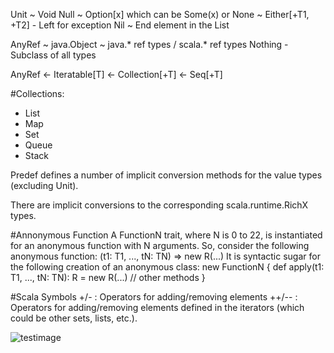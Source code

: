 Unit ~ Void
Null ~ Option[x] which can be Some(x) or None  ~ Either[+T1, +T2] - Left for exception
Nil ~ End element in the List

AnyRef ~ java.Object ~ java.* ref types / scala.* ref types
Nothing - Subclass of all types

AnyRef <- Iteratable[T] <- Collection[+T] <- Seq[+T]

#Collections:
- List
- Map
- Set
- Queue
- Stack

Predef defines a number of implicit conversion methods for the value types (excluding Unit).

There are implicit conversions to the corresponding scala.runtime.RichX types.

#Annonymous Function
A FunctionN trait, where N is 0 to 22, is instantiated for an anonymous function with
N arguments. So, consider the following anonymous function:
          (t1: T1, ..., tN: TN) => new R(...)
It is syntactic sugar for the following creation of an anonymous class:
new FunctionN {
  def apply(t1: T1, ..., tN: TN): R = new R(...)
  // other methods
}

#Scala Symbols
+/- : Operators for adding/removing elements
++/-- : Operators for adding/removing elements defined in the iterators (which could be other sets, lists, etc.).

![testimage](../../docs/img/measurement.png)